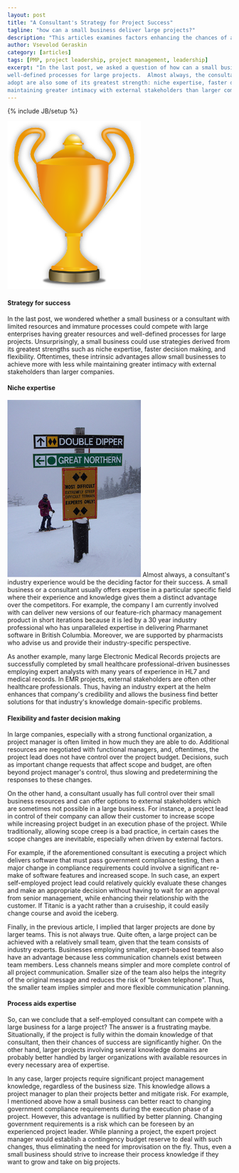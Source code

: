 ```yaml
---
layout: post
title: "A Consultant's Strategy for Project Success"
tagline: "how can a small business deliver large projects?"
description: "This articles examines factors enhancing the chances of a small business or a consultant to successfully deliver large projects."
author: Vsevolod Geraskin
category: [articles]
tags: [PMP, project leadership, project management, leadership]
excerpt: "In the last post, we asked a question of how can a small business or a consultant with limited resources and immature ad hoc processes compete with large enterprises with greater resources and
well-defined processes for large projects.  Almost always, the consultant's expertise would be the deciding factor for success.  Thus, unsurprisingly, some competitive strategies a small business can
adopt are also some of its greatest strength: niche expertise, faster decision making, and flexibility.  Oftentimes, these intrinsic advantages allow small businesses to achieve more with less while
maintaining greater intimacy with external stakeholders than larger companies."
---
```

{% include JB/setup %}

<img class="float-left" width="300pt" src="/assets/post_images/success1.png" alt="Cup" />

#### Strategy for success
In the last post, we wondered whether a small business or a consultant with limited resources and immature processes could compete with large enterprises having greater resources and
well-defined processes for large projects.   Unsurprisingly, a small business could use strategies derived from its greatest strengths such as niche expertise, faster decision making, and
flexibility.  Oftentimes, these intrinsic advantages allow small businesses to achieve more with less while maintaining greater intimacy with external stakeholders than larger companies.

#### Niche expertise
<img class="float-right" width="300pt" src="/assets/post_images/success2.jpg" alt="Expert Trail" />
Almost always, a consultant's industry experience would be the deciding factor for their success.  A small business or a consultant usually offers expertise in a particular specific field where their experience and
knowledge gives them a distinct advantage over the competitors.  For example, the company I am currently involved with can deliver new versions of our feature-rich pharmacy management product in short
iterations because it is led by a 30 year industry professional who has unparalleled expertise in delivering Pharmanet software in British Columbia.  Moreover, we are supported by pharmacists who advise
us and provide their industry-specific perspective.

As another example, many large Electronic Medical Records projects are successfully completed by small healthcare professional-driven businesses employing expert analysts with many years of experience
in HL7 and medical records.  In EMR projects, external stakeholders are often other healthcare professionals.  Thus, having an industry expert at the helm enhances that company's credibility and
allows the business find better solutions for that industry's knowledge domain-specific problems. 

#### Flexibility and faster decision making
In large companies, especially with a strong functional organization, a project manager is often limited in how much they are able to do.  Additional resources are negotiated with functional managers,
and, oftentimes, the project lead does not have control over the project budget.  Decisions, such as important change requests that affect scope and budget, are often beyond project manager's
control, thus slowing and predetermining the responses to these changes.

On the other hand, a consultant usually has full control over their small business resources and can offer options to external stakeholders which are sometimes not possible in a large business.  For instance, 
a project lead in control of their company can allow their customer to increase scope while increasing project budget in an execution phase of the project.  While traditionally, allowing scope creep is a
bad practice, in certain cases the scope changes are inevitable, especially when driven by external factors.  

For example, if the aforementioned consultant is executing a project which delivers software that must pass government compliance testing, then a major change in compliance requirements could
involve a significant re-make of software features and increased scope.  In such case, an expert self-employed project lead could relatively quickly evaluate these changes and make an appropriate
decision without having to wait for an approval from senior management, while enhancing their relationship with the customer.  If Titanic is a yacht rather than a cruiseship, it could easily change
course and avoid the iceberg.

Finally, in the previous article, I implied that larger projects are done by larger teams.  This is not always true.  Quite often, a large project can be achieved with a relatively small team,
given that the team consists of industry experts.  Businesses employing smaller, expert-based teams also have an advantage because less communication channels exist between team members.  Less channels means simpler and more complete
control of all project communication.  Smaller size of the team also helps the integrity of the original message and reduces the risk of "broken telephone".  Thus, the smaller team implies simpler and 
more flexible communication planning.

#### Process aids expertise
So, can we conclude that a self-employed consultant can compete with a large business for a large project?  The answer is a frustrating maybe.  Situationally, if the project is fully within the domain
knowledge of that consultant, then their chances of success are significantly higher.  On the other hand, larger projects involving several knowledge domains are probably better handled by larger
organizations with available resources in every necessary area of expertise. 

In any case, larger projects require significant project management knowledge, regardless of the business size.  This knowledge allows a project manager to plan their projects better and mitigate risk.
For example, I mentioned above how a small business can better react to changing government compliance requirements during the execution phase of a project.  However, this advantage is nullified by
better planning.  Changing government requirements is a risk which can be foreseen by an experienced project leader.  While planning a project, the expert project manager would establish a 
contingency budget reserve to deal with such changes, thus eliminating the need for improvisation on the fly.  Thus, even a small business should strive to increase their process knowledge if they
want to grow and take on big projects.
 



 













 




      



  











